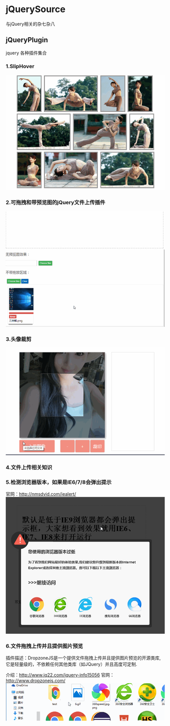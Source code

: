 # jQuerySource
与jQuery相关的杂七杂八

## jQueryPlugin
jquery 各种插件集合

### 1.SlipHover

![](https://github.com/Gabrielkaliboy/images/blob/master/jQuerySource/jQueryPlugIn/1.gif?raw=true)

### 2.可拖拽和带预览图的jQuery文件上传插件

![](https://github.com/Gabrielkaliboy/images/blob/master/jQuerySource/jQueryPlugIn/2.gif?raw=true)

### 3.头像裁剪
![](https://github.com/Gabrielkaliboy/images/blob/master/jQuerySource/jQueryPlugIn/3.gif?raw=true)

### 4.文件上传相关知识

### 5.检测浏览器版本，如果是IE6/7/8会弹出提示
官网：http://nmsdvid.com/iealert/
![](https://github.com/Gabrielkaliboy/images/blob/master/jQuerySource/jQueryPlugIn/5.gif?raw=true)

### 6.文件拖拽上传并且提供图片预览
插件描述：DropzoneJS是一个提供文件拖拽上传并且提供图片预览的开源类库, 它是轻量级的，不依赖任何其他类库（如JQuery）并且高度可定制.

介绍：http://www.jq22.com/jquery-info15056
官网：http://www.dropzonejs.com/
![](https://github.com/Gabrielkaliboy/images/blob/master/jQuerySource/jQueryPlugIn/6.gif?raw=true)